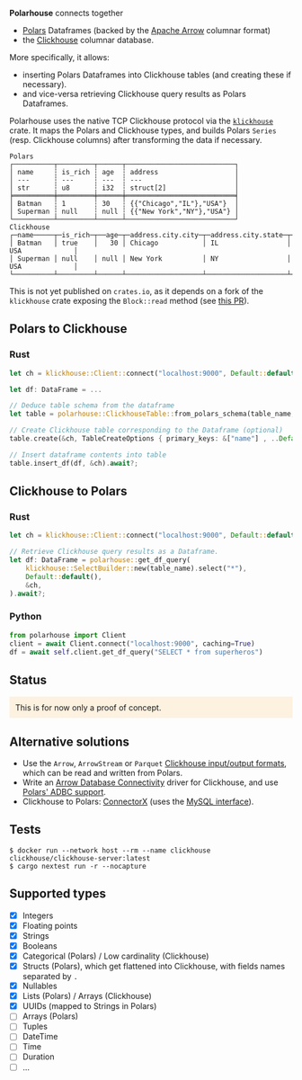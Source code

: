 **Polarhouse** connects together

- [Polars](https://pola.rs/) Dataframes (backed by the [Apache Arrow](https://arrow.apache.org/) columnar format)
- the [Clickhouse](https://clickhouse.com/) columnar database.

More specifically, it allows:

- inserting Polars Dataframes into Clickhouse tables (and creating these if necessary).
- and vice-versa retrieving Clickhouse query results as Polars Dataframes.

Polarhouse uses the native TCP Clickhouse protocol via the [`klickhouse`](https://github.com/Protryon/klickhouse) crate. It maps the Polars and Clickhouse types, and builds Polars `Series` (resp. Clickhouse columns) after transforming the data if necessary.

```
Polars
┌──────────┬─────────┬──────┬───────────────────────────┐
│ name     ┆ is_rich ┆ age  ┆ address                   │
│ ---      ┆ ---     ┆ ---  ┆ ---                       │
│ str      ┆ u8      ┆ i32  ┆ struct[2]                 │
╞══════════╪═════════╪══════╪═══════════════════════════╡
│ Batman   ┆ 1       ┆ 30   ┆ {{"Chicago","IL"},"USA"}  │
│ Superman ┆ null    ┆ null ┆ {{"New York","NY"},"USA"} │
└──────────┴─────────┴──────┴───────────────────────────┘
Clickhouse
┌─name─────┬─is_rich─┬──age─┬─address.city.city─┬─address.city.state─┬─address.country─┐
│ Batman   │ true    │   30 │ Chicago           │ IL                 │ USA             │
│ Superman │ null    │ null │ New York          │ NY                 │ USA             │
└──────────┴─────────┴──────┴───────────────────┴────────────────────┴─────────────────┘
```

This is not yet published on `crates.io`, as it depends on a fork of the `klickhouse` crate exposing the `Block::read` method (see [this PR](https://github.com/Protryon/klickhouse/pull/80)).

## Polars to Clickhouse

### Rust

```rust
let ch = klickhouse::Client::connect("localhost:9000", Default::default()).await?;

let df: DataFrame = ...

// Deduce table schema from the dataframe
let table = polarhouse::ClickhouseTable::from_polars_schema(table_name, df.schema(), [])?;

// Create Clickhouse table corresponding to the Dataframe (optional)
table.create(&ch, TableCreateOptions { primary_keys: &["name"] , ..Default::default() }).await?;

// Insert dataframe contents into table
table.insert_df(df, &ch).await?;
```

## Clickhouse to Polars

### Rust

```rust
let ch = klickhouse::Client::connect("localhost:9000", Default::default()).await?;

// Retrieve Clickhouse query results as a Dataframe.
let df: DataFrame = polarhouse::get_df_query(
    klickhouse::SelectBuilder::new(table_name).select("*"),
    Default::default(),
    &ch,
).await?;
```

### Python

```python
from polarhouse import Client
client = await Client.connect("localhost:9000", caching=True)
df = await self.client.get_df_query("SELECT * from superheros")

```

## Status

<p style="background:rgba(255,181,77,0.16);padding:0.75em;">
This is for now only a proof of concept.
</p>

## Alternative solutions

- Use the `Arrow`, `ArrowStream` or `Parquet` [Clickhouse input/output formats](https://clickhouse.com/docs/en/interfaces/formats), which can be read and written from Polars.
- Write an [Arrow Database Connectivity](https://arrow.apache.org/docs/format/ADBC.html) driver for Clickhouse, and use [Polars' ADBC support](https://docs.pola.rs/user-guide/io/database/).
- Clickhouse to Polars: [ConnectorX](https://github.com/sfu-db/connector-x) (uses the [MySQL interface](https://clickhouse.com/docs/en/interfaces/mysql)).

## Tests

```
$ docker run --network host --rm --name clickhouse clickhouse/clickhouse-server:latest
$ cargo nextest run -r --nocapture
```

## Supported types

- [x] Integers
- [x] Floating points
- [x] Strings
- [x] Booleans
- [x] Categorical (Polars) / Low cardinality (Clickhouse)
- [x] Structs (Polars), which get flattened into Clickhouse, with fields names separated by `.`
- [x] Nullables
- [x] Lists (Polars) / Arrays (Clickhouse)
- [x] UUIDs (mapped to Strings in Polars)
- [ ] Arrays (Polars)
- [ ] Tuples
- [ ] DateTime
- [ ] Time
- [ ] Duration
- [ ] ...
